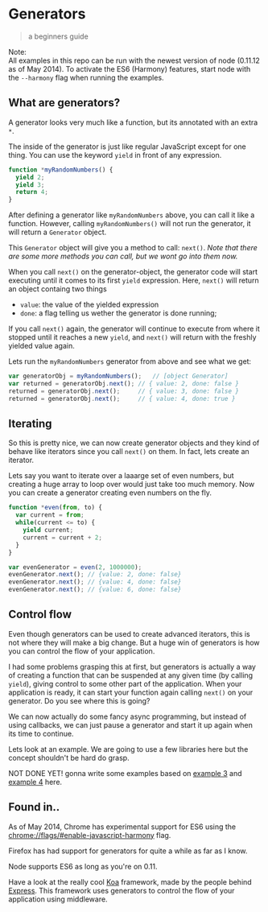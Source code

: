 # Generators

> a beginners guide

Note:  
All examples in this repo can be run with the newest version of node (0.11.12 as of May 2014).
To activate the ES6 (Harmony) features, start node with the `--harmony` flag
when running the examples.


## What are generators?

A generator looks very much like a function, but its annotated with an extra `*`.

The inside of the generator is just like regular JavaScript except for one thing.
You can use the keyword `yield` in front of any expression.

```javascript
function *myRandomNumbers() {
  yield 2;
  yield 3;
  return 4;
}
```

After defining a generator like `myRandomNumbers` above, you can call it like
a function. However, calling `myRandomNumbers()` will not run the generator,
it will return a `Generator` object.

This `Generator` object will give you a method to call: `next()`. _Note that
there are some more methods you can call, but we wont go into them now._

When you call `next()` on the generator-object, the generator code will start
executing until it comes to its first `yield` expression. Here, `next()` will
return an object containg two things

- `value`: the value of the yielded expression
- `done`: a flag telling us wether the generator is done running;

If you call `next()` again, the generator will continue to execute from where
it stopped until it reaches a new `yield`, and `next()` will return with the
freshly yielded value again.

Lets run the `myRandomNumbers` generator from above and see what we get:

```javascript
var generatorObj = myRandomNumbers();   // [object Generator]
var returned = generatorObj.next(); // { value: 2, done: false }
returned = generatorObj.next();     // { value: 3, done: false }
returned = generatorObj.next();     // { value: 4, done: true }
```

## Iterating

So this is pretty nice, we can now create generator objects and they kind of
behave like iterators since you call `next()` on them. In fact, lets create an
iterator.

Lets say you want to iterate over a laaarge set of even numbers, but
creating a huge array to loop over would just take too much memory. Now you can
create a generator creating even numbers on the fly.

```javascript
function *even(from, to) {
  var current = from;
  while(current <= to) {
    yield current;
    current = current + 2;
  }
}

var evenGenerator = even(2, 1000000);
evenGenerator.next(); // {value: 2, done: false}
evenGenerator.next(); // {value: 4, done: false}
evenGenerator.next(); // {value: 6, done: false}
```


## Control flow

Even though generators can be used to create advanced iterators, this is not
where they will make a big change. But a huge win of generators is how you can
control the flow of your application.

I had some problems grasping this at first,
but generators is actually a way of creating a function that can be suspended at
any given time (by calling `yield`), giving control to some other part of the
application. When your application is ready, it can start your function again
calling `next()` on your generator. Do you see where this is going?

We can now actually do some fancy async programming, but instead of using
callbacks, we can just pause a generator and start it up again when its time to
continue.

Lets look at an example. We are going to use a few libraries here but the concept
shouldn't be hard do grasp.

NOT DONE YET! gonna write some examples based on [example 3](3-get-sync.js) and [example 4](4-get-async.js) here.


## Found in..

As of May 2014, Chrome has experimental support for ES6 using the
[chrome://flags/#enable-javascript-harmony](chrome://flags/#enable-javascript-harmony)
flag.

Firefox has had support for generators for quite a while as far as I know.

Node supports ES6 as long as you're on 0.11.

Have a look at the really cool [Koa](http://koajs.com/) framework, made by the
people behind [Express](http://expressjs.com/). This framework uses generators
to control the flow of your application using middleware.

